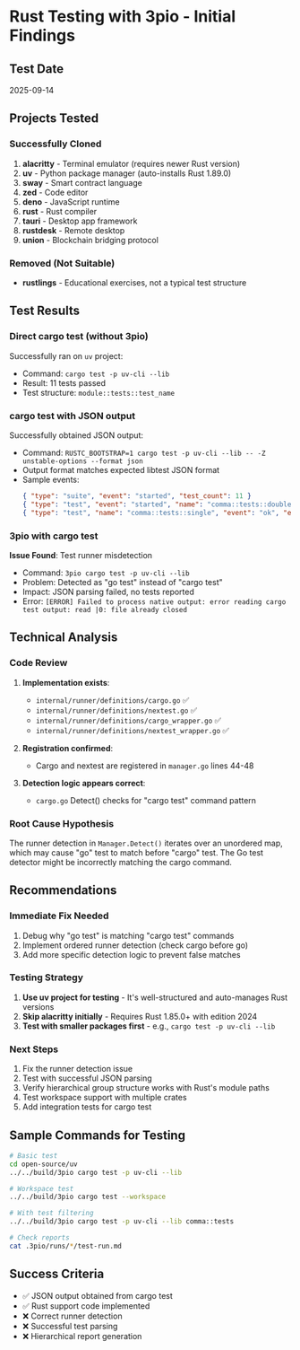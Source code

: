 # Rust Testing with 3pio - Initial Findings

## Test Date
2025-09-14

## Projects Tested

### Successfully Cloned
1. **alacritty** - Terminal emulator (requires newer Rust version)
2. **uv** - Python package manager (auto-installs Rust 1.89.0)
3. **sway** - Smart contract language
4. **zed** - Code editor
5. **deno** - JavaScript runtime
6. **rust** - Rust compiler
7. **tauri** - Desktop app framework
8. **rustdesk** - Remote desktop
9. **union** - Blockchain bridging protocol

### Removed (Not Suitable)
- **rustlings** - Educational exercises, not a typical test structure

## Test Results

### Direct cargo test (without 3pio)
Successfully ran on `uv` project:
- Command: `cargo test -p uv-cli --lib`
- Result: 11 tests passed
- Test structure: `module::tests::test_name`

### cargo test with JSON output
Successfully obtained JSON output:
- Command: `RUSTC_BOOTSTRAP=1 cargo test -p uv-cli --lib -- -Z unstable-options --format json`
- Output format matches expected libtest JSON format
- Sample events:
  ```json
  { "type": "suite", "event": "started", "test_count": 11 }
  { "type": "test", "event": "started", "name": "comma::tests::double" }
  { "type": "test", "name": "comma::tests::single", "event": "ok", "exec_time": 0.000047666 }
  ```

### 3pio with cargo test
**Issue Found**: Test runner misdetection
- Command: `3pio cargo test -p uv-cli --lib`
- Problem: Detected as "go test" instead of "cargo test"
- Impact: JSON parsing failed, no tests reported
- Error: `[ERROR] Failed to process native output: error reading cargo test output: read |0: file already closed`

## Technical Analysis

### Code Review
1. **Implementation exists**:
   - `internal/runner/definitions/cargo.go` ✅
   - `internal/runner/definitions/nextest.go` ✅
   - `internal/runner/definitions/cargo_wrapper.go` ✅
   - `internal/runner/definitions/nextest_wrapper.go` ✅

2. **Registration confirmed**:
   - Cargo and nextest are registered in `manager.go` lines 44-48

3. **Detection logic appears correct**:
   - `cargo.go` Detect() checks for "cargo test" command pattern

### Root Cause Hypothesis
The runner detection in `Manager.Detect()` iterates over an unordered map, which may cause "go" test to match before "cargo" test. The Go test detector might be incorrectly matching the cargo command.

## Recommendations

### Immediate Fix Needed
1. Debug why "go test" is matching "cargo test" commands
2. Implement ordered runner detection (check cargo before go)
3. Add more specific detection logic to prevent false matches

### Testing Strategy
1. **Use uv project for testing** - It's well-structured and auto-manages Rust versions
2. **Skip alacritty initially** - Requires Rust 1.85.0+ with edition 2024
3. **Test with smaller packages first** - e.g., `cargo test -p uv-cli --lib`

### Next Steps
1. Fix the runner detection issue
2. Test with successful JSON parsing
3. Verify hierarchical group structure works with Rust's module paths
4. Test workspace support with multiple crates
5. Add integration tests for cargo test

## Sample Commands for Testing

```bash
# Basic test
cd open-source/uv
../../build/3pio cargo test -p uv-cli --lib

# Workspace test
../../build/3pio cargo test --workspace

# With test filtering
../../build/3pio cargo test -p uv-cli --lib comma::tests

# Check reports
cat .3pio/runs/*/test-run.md
```

## Success Criteria
- ✅ JSON output obtained from cargo test
- ✅ Rust support code implemented
- ❌ Correct runner detection
- ❌ Successful test parsing
- ❌ Hierarchical report generation